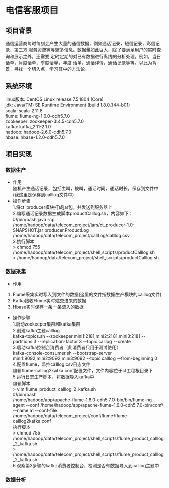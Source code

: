 # 电信客服项目
## 项目背景
通信运营商每时每刻会产生大量的通信数据，例如通话记录，短信记录，彩信记录，第三方
服务资费等等繁多信息。数据量如此巨大，除了要满足用户的实时查询和展示之外，还需要
定时定期的对已有数据进行离线的分析处理。例如，当日话单，月度话单，季度话单，年度
话单，通话详情，通话记录等等。以此为背景，寻找一个切入点，学习其中的方法论。
 
## 系统环境
linux版本: CentOS Linux release 7.5.1804 (Core)   
jdk: Java(TM) SE Runtime Environment (build 1.8.0_144-b01)  
scala: scala-2.11.8  
flume: flume-ng-1.6.0-cdh5.7.0  
zookeeper: zookeeper-3.4.5-cdh5.7.0  
kafka: kafka_2.11-2.1.0  
hadoop: hadoop-2.6.0-cdh5.7.0  
hbase: hbase-1.2.0-cdh5.7.0  

## 项目实现
### 数据生产
* 作用<br>
随机产生通话记录，包括主叫，被叫，通话时间，通话时长，保存到文件中(我这里是保存到calllog文件中)  
* 操作步骤  
1.将ct_producer模块打成jar包，并发送到服务器上  
2.编写通话记录数据生成脚本productCalllog.sh，内容如下：<br>
\#!/bin/bash
java -cp /home/hadoop/data/telecom_project/jars/ct_producer-1.0-SNAPSHOT.jar producer.ProductLog /home/hadoop/data/telecom_project/callLog/calllog.csv  
3.执行脚本  
\> chmod 755 /home/hadoop/data/telecom_project/shell_scripts/productCalllog.sh  
\> /home/hadoop/data/telecom_project/shell_scripts/productCalllog.sh
### 数据采集
* 作用<br>
1. Flume采集实时写入到文件的数据(这里的文件指数据生产模块的calllog文件)
2. Kafka接收Flume实时递交进来的数据<br>
3. Hbase实时保存一条一条流入的数据<br>
* 操作步骤<br>
1.启动zookeeper集群和kafka集群<br>
2.创建kafka主题calllog<br>
kafka-topics.sh --zookeeper mini1:2181,mini2:2181,mini3:2181 --partitions 3 --replication-factor 3 --topic calllog --create<br>
3.启动kafka控制台消费者（此消费者只用于测试使用）<br>
kafka-console-consumer.sh --bootstrap-server mini1:9092,mini2:9092,mini3:9092 --topic calllog --from-beginning  0<br>
4.配置flume，监控calllog.csv日志文件<br>
编辑flume-calllog2kafka.conf配置文件，文件内容位于ct工程根目录下<br>
5.运行日志生产脚本，将数据导入kafka中<br>
编辑脚本<br>
\> vim flume_product_calllog_2_kafka.sh  
\#!/bin/bash  
/home/hadoop/app/apache-flume-1.6.0-cdh5.7.0-bin/bin/flume-ng agent --conf /home/hadoop/app/apache-flume-1.6.0-cdh5.7.0-bin/conf/ --name a1 --conf-file /home/hadoop/data/telecom_project/conf/flume/flume-calllog2kafka.conf  
执行脚本<br>
\> chmod 755 /home/hadoop/data/telecom_project/shell_scripts/flume_product_calllog_2_kafka.sh  
\> /home/hadoop/data/telecom_project/shell_scripts/flume_product_calllog_2_kafka.sh  
6.观察第3步骤的kafka消费者控制台，检测是否有数据导入到calllog主题中

### 数据分析